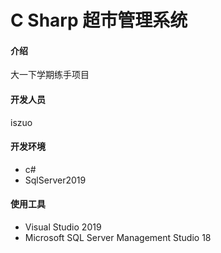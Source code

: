 # C Sharp 超市管理系统

#### 介绍
大一下学期练手项目


#### 开发人员

iszuo

#### 开发环境

+ c#
+ SqlServer2019

#### 使用工具

+ Visual Studio 2019
+ Microsoft SQL Server Management Studio 18